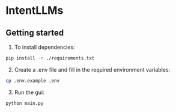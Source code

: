 # IntentLLMs


## Getting started
1. To install dependencies:
```bash
pip install -r ./requirements.txt
```

2. Create a .env file and fill in the required environment variables:
```bash
cp .env.example .env
```

3. Run the gui:
```bash
python main.py
```